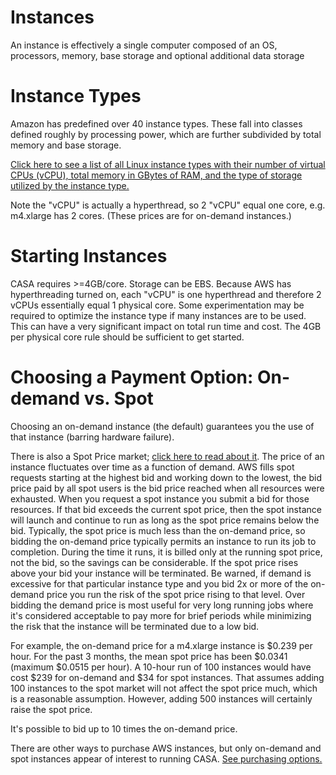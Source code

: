 

# Instances 

An instance is effectively a single computer composed of an OS, processors, memory, base storage and optional additional data storage

# Instance Types

Amazon has predefined over 40 instance types. These fall into classes defined roughly by processing power, which are further subdivided by total memory and base storage.

[Click here to see a list of all Linux instance types with their number of  virtual CPUs (vCPU), total memory in GBytes of RAM, and the type of storage utilized by the instance type.](https://aws.amazon.com/ec2/pricing)

Note the \"vCPU\" is actually a hyperthread, so 2 \"vCPU\" equal one core, e.g. m4.xlarge has 2 cores. (These prices are for on-demand instances.)

# Starting Instances

CASA requires \>=4GB/core. Storage can be EBS. Because AWS has hyperthreading turned on, each \"vCPU\" is one hyperthread and therefore 2 vCPUs essentially equal 1 physical core. Some experimentation may be required to optimize the instance type if many instances are to be used. This can have a very significant impact on total run time and cost. The 4GB per physical core rule should be sufficient to get started.

# Choosing a Payment Option: On-demand vs. Spot

Choosing an on-demand instance (the default) guarantees you the use of that instance (barring hardware failure).

There is also a Spot Price market; [click here to read about it](https://aws.amazon.com/ec2/spot/pricing/). The price of an instance fluctuates over time as a function of demand.  AWS fills spot requests starting at the highest bid and working down to the lowest, the bid price paid by all spot users is the bid price reached when all resources were exhausted.  When you request a spot instance you submit a bid for those resources.  If that bid exceeds the current spot price, then the spot instance will launch and continue to run as long as the spot price remains below the bid. Typically, the spot price is much less than the on-demand price, so bidding the on-demand price typically permits an instance to run its job to completion. During the time it runs, it is billed only at the running spot price, not the bid, so the savings can be considerable.  If the spot price rises above your bid your instance will be terminated.  Be warned, if demand is excessive for that particular instance type and you bid 2x or more of the on-demand price you run the risk of the spot price rising to that level.  Over bidding the demand price is most useful for very long running jobs where it\'s considered acceptable to pay more for brief periods while minimizing the risk that the instance will be terminated due to a low bid.

For example, the on-demand price for a m4.xlarge instance is \$0.239 per hour. For the past 3 months, the mean spot price has been \$0.0341 (maximum \$0.0515 per hour). A 10-hour run of 100 instances would have cost \$239 for on-demand and \$34 for spot instances. That assumes adding 100 instances to the spot market will not affect the spot price much, which is a reasonable assumption. However, adding 500 instances will certainly raise the spot price.

It\'s possible to bid up to 10 times the on-demand price.

There are other ways to purchase AWS instances, but only on-demand and spot instances appear of interest to running CASA. [See purchasing options.](https://aws.amazon.com/ec2/purchasing-options/)

